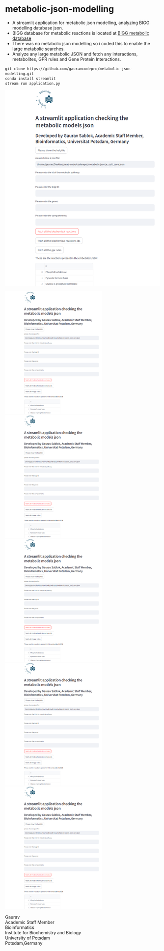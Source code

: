 # metabolic-json-modelling

- A streamlit application for metabolic json modelling, analyzing BIGG modelling database json.
- BIGG database for metabolic reactions is located at [BIGG metabolic database](http://bigg.ucsd.edu/)
- There was no metabolic json modelling so i coded this to enable the large metabolic searches.
- Analyze any large metabolic JSON and fetch any interactions, metabolites, GPR rules and Gene Protein Interactions. 
```
git clone https://github.com/gauravcodepro/metabolic-json-modelling.git
conda install streamlit
stream run application.py
```
![](https://github.com/gauravcodepro/metabolic-json-modelling/blob/main/metabolic-sample-views/metabolic1.png)

<img src = "https://github.com/gauravcodepro/metabolic-json-modelling/blob/main/metabolic1.png" height = 400>
<img src = "https://github.com/gauravcodepro/metabolic-json-modelling/blob/main/metabolic1.png" height = 400>
<img src = "https://github.com/gauravcodepro/metabolic-json-modelling/blob/main/metabolic1.png" height = 400>
<img src = "https://github.com/gauravcodepro/metabolic-json-modelling/blob/main/metabolic1.png" height = 400>
<img src = "https://github.com/gauravcodepro/metabolic-json-modelling/blob/main/metabolic1.png" height = 400>


Gaurav \
Academic Staff Member \
Bioinformatics \
Institute for Biochemistry and Biology \
University of Potsdam \
Potsdam,Germany

